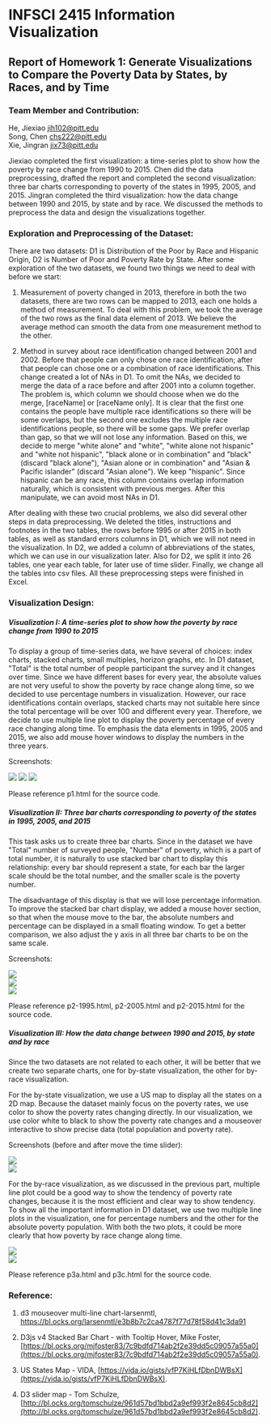 # INFSCI 2415 Information Visualization
## Report of Homework 1: Generate Visualizations to Compare the Poverty Data by States, by Races, and by Time

### Team Member and Contribution:

He, Jiexiao jih102@pitt.edu  
Song, Chen chs222@pitt.edu  
Xie, Jingran jix73@pitt.edu  

Jiexiao completed the first visualization: a time-series plot to show how the poverty by race change from 1990 to 2015. Chen did the data preprocessing, drafted the report and completed the second visualization: three bar charts corresponding to poverty of the states in 1995, 2005, and 2015. Jingran completed the third visualization: how the data change between 1990 and 2015, by state and by race. We discussed the methods to preprocess the data and design the visualizations together.


### Exploration and Preprocessing of the Dataset:

There are two datasets: D1 is Distribution of the Poor by Race and Hispanic Origin, D2 is Number of Poor and Poverty Rate by State. After some exploration of the two datasets, we found two things we need to deal with before we start:  

1. Measurement of poverty changed in 2013, therefore in both the two datasets, there are two rows can be mapped to 2013, each one holds a method of measurement. To deal with this problem, we took the average of the two rows as the final data element of 2013. We believe the average method can smooth the data from one measurement method to the other.  

2. Method in survey about race identification changed between 2001 and 2002. Before that people can only chose one race identification; after that people can chose one or a combination of race identifications. This change created a lot of NAs in D1. To omit the NAs, we decided to merge the data of a race before and after 2001 into a column together. The problem is, which column we should choose when we do the merge, [raceName] or [raceName only]. It is clear that the first one contains the people have multiple race identifications so there will be some overlaps, but the second one excludes the multiple race identifications people, so there will be some gaps. We prefer overlap than gap, so that we will not lose any information. Based on this, we decide to merge "white alone" and "white", "white alone not hispanic" and "white not hispanic", "black alone or in combination" and "black" (discard "black alone"), "Asian alone or in combination" and "Asian & Pacific islander" (discard "Asian alone"). We keep "hispanic". Since hispanic can be any race, this column contains overlap information naturally, which is consistent with previous merges. After this manipulate, we can avoid most NAs in D1.  

After dealing with these two crucial problems, we also did several other steps in data preprocessing. We deleted the titles, instructions and footnotes in the two tables, the rows before 1995 or after 2015 in both tables, as well as standard errors columns in D1, which we will not need in the visualization. In D2, we added a column of abbreviations of the states, which we can use in our visualization later. Also for D2, we split it into 26 tables, one year each table, for later use of time slider. Finally, we change all the tables into csv files. All these preprocessing steps were finished in Excel.  


### Visualization Design:

##### Visualization I: A time-series plot to show how the poverty by race change from 1990 to 2015

To display a group of time-series data, we have several of choices: index charts, stacked charts, small multiples, horizon graphs, etc. In D1 dataset, "Total" is the total number of people participant the survey and it changes over time. Since we have different bases for every year, the absolute values are not very useful to show the poverty by race change along time, so we decided to use percentage numbers in visualization. However, our race identifications contain overlaps, stacked charts may not suitable here since the total percentage will be over 100 and different every year. Therefore, we decide to use multiple line plot to display the poverty percentage of every race changing along time. To emphasis the data elements in 1995, 2005 and 2015, we also add mouse hover windows to display the numbers in the three years.

Screenshots:

![](screenshot/p1.png)
![](screenshot/p1-1995.png)
![](screenshot/p1-2005.png)

Please reference p1.html for the source code.


##### Visualization II: Three bar charts corresponding to poverty of the states in 1995, 2005, and 2015

This task asks us to create three bar charts. Since in the dataset we have "Total" number of surveyed people, "Number" of poverty, which is a part of total number, it is naturally to use stacked bar chart to display this relationship: every bar should represent a state, for each bar the larger scale should be the total number, and the smaller scale is the poverty number.

The disadvantage of this display is that we will lose percentage information. To improve the stacked bar chart display, we added a mouse hover section, so that when the mouse move to the bar, the absolute numbers and percentage can be displayed in a small floating window. To get a better comparison, we also adjust the y axis in all three bar charts to be on the same scale.

Screenshots:

![](screenshot/p2-1995.png)  
![](screenshot/p2-2005.png)  
![](screenshot/p2-2015.png)  

Please reference p2-1995.html, p2-2005.html and p2-2015.html for the source code.   


##### Visualization III: How the data change between 1990 and 2015, by state and by race  

Since the two datasets are not related to each other, it will be better that we create two separate charts, one for by-state visualization, the other for by-race visualization.

For the by-state visualization, we use a US map to display all the states on a 2D map. Because the dataset mainly focus on the poverty rates, we use color to show the poverty rates changing directly. In our visualization, we use color white to black to show the poverty rate changes and a mouseover interactive to show precise data (total population and poverty rate).  

Screenshots (before and after move the time slider):

![](screenshot/p3a.png)  
![](screenshot/p3a1.png)

For the by-race visualization, as we discussed in the previous part, multiple line plot could be a good way to show the tendency of poverty rate changes, because it is the most efficient and clear way to show tendency. To show all the important information in D1 dataset, we use two multiple line plots in the visualization, one for percentage numbers and the other for the absolute poverty population. With both the two plots, it could be more clearly that how poverty by race change along time.

![](screenshot/p1.png)  
![](screenshot/population.png)

Please reference p3a.html and p3c.html for the source code.


### Reference:
1. d3 mouseover multi-line chart-larsenmtl,
https://bl.ocks.org/larsenmtl/e3b8b7c2ca4787f77d78f58d41c3da91

2. D3js v4 Stacked Bar Chart - with Tooltip Hover, Mike Foster, [https://bl.ocks.org/mjfoster83/7c9bdfd714ab2f2e39dd5c09057a55a0](https://bl.ocks.org/mjfoster83/7c9bdfd714ab2f2e39dd5c09057a55a0).

3. US States Map - VIDA, [https://vida.io/gists/vfP7KiHLfDbnDWBsX](https://vida.io/gists/vfP7KiHLfDbnDWBsX).

4. D3 slider map - Tom Schulze, [http://bl.ocks.org/tomschulze/961d57bd1bbd2a9ef993f2e8645cb8d2](http://bl.ocks.org/tomschulze/961d57bd1bbd2a9ef993f2e8645cb8d2).
